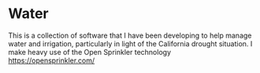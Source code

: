 # Water
This is a collection of software that I have been developing to help manage water and irrigation, particularly in light of the California drought situation.
I make heavy use of the Open Sprinkler technology https://opensprinkler.com/ 
